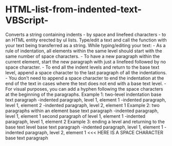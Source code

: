 # HTML-list-from-indented-text-VBScript-

Converts a string containing indents - by space and linefeed characters - to an HTML entity erected by ul lists.
Type/edit a text and call the function with your text being transferred as a string.
While typing/editing your text:
	- As a rule of indentation, all elements within the same level should start with the same number of space characters.
	- To have a new paragraph within the current element, start the new paragraph with just a linefeed followed by no space character.
	- To end all the indent levels and return to the base text level, append a space character to the last paragraph of all the indentations.
		- You don't need to append a space character to end the indentation at the end of the text in cases where the text does not end with a base text level.
	- For visual purposes, you can add a hyphen following the space characters at the beginning of the paragraphs.
Example 1: two-level indentation
			base text paragraph
			 -indented paragraph, level 1, element 1
			 -indented paragraph, level 1, element 2
			  -indented paragraph, level 2, element 1
Example 2: two paragraphs within an element
			base text paragraph
			 -indented paragraph, level 1, element 1
			second paragraph of level 1, element 1
			 -indented paragraph, level 1, element 2
Example 3: ending a level and returning to the base text level
			base text paragraph
			 -indented paragraph, level 1, element 1
			 -indented paragraph, level 2, element 1 <<< HERE IS A SPACE CHARACTER
			base text paragraph
